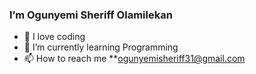 ### I’m Ogunyemi Sheriff Olamilekan 
- 👀 I love coding
- 🌱 I’m currently learning Programming 
- 📫 How to reach me **ogunyemisheriff31@gmail.com

<!---
Shareefola/Shareefola is a ✨ special ✨ repository because its `README.md` (this file) appears on your GitHub profile.
You can click the Preview link to take a look at your changes.
--->
